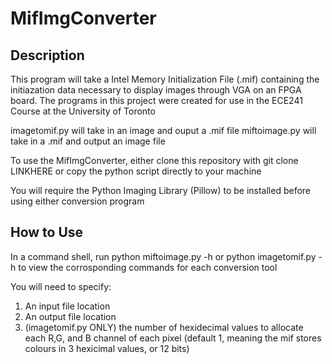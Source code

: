 # MifImgConverter
## Description
This program will take a Intel Memory Initialization File (.mif) containing the initiazation data necessary to display images through VGA on an FPGA board. The programs in this project were created for use in the ECE241 Course at the University of Toronto

imagetomif.py will take in an image and ouput a .mif file
miftoimage.py will take in a .mif and output an image file

To use the MifImgConverter, either clone this repository with
	git clone LINKHERE
or copy the python script directly to your machine

You will require the Python Imaging Library (Pillow) to be installed before using either conversion program

## How to Use
In a command shell, run
	python miftoimage.py -h
or
	python imagetomif.py -h
to view the corrosponding commands for each conversion tool

You will need to specify:
1. An input file location
2. An output file location
3. (imagetomif.py ONLY) the number of hexidecimal values to allocate each R,G, and B channel of each pixel (default 1, meaning the mif stores colours in 3 hexicimal values, or 12 bits)

